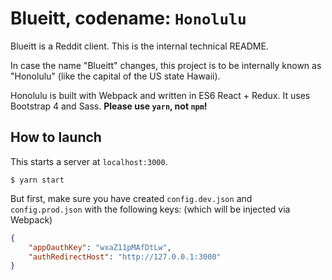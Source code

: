 # Blueitt, codename: `Honolulu`

Blueitt is a Reddit client. This is the internal technical README.

In case the name "Blueitt" changes, this project is to be internally known as
"Honolulu" (like the capital of the US state Hawaii).

Honolulu is built with Webpack and written in ES6 React + Redux. It uses
Bootstrap 4 and Sass. **Please use `yarn`, not `npm`!**

## How to launch

This starts a server at `localhost:3000`.

```
$ yarn start
```

But first, make sure you have created `config.dev.json` and `config.prod.json`
with the following keys: (which will be injected via Webpack)

```json
{
    "appOauthKey": "wxaZ11pMAfDtLw",
    "authRedirectHost": "http://127.0.0.1:3000"
}
```
